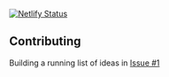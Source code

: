 [![Netlify Status](https://api.netlify.com/api/v1/badges/93c94d3b-761c-4d93-afbc-6ade4676049d/deploy-status)](https://app.netlify.com/sites/affectionate-bell-e417f0/deploys)

## Contributing

Building a running list of ideas in [Issue #1](https://github.com/decepulis/chart-guessing-game/issues/1)
